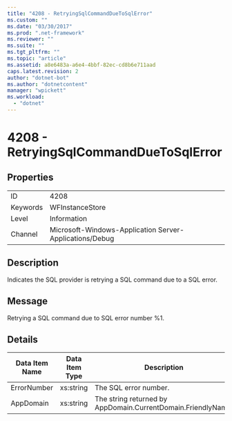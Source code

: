 ```yaml
---
title: "4208 - RetryingSqlCommandDueToSqlError"
ms.custom: ""
ms.date: "03/30/2017"
ms.prod: ".net-framework"
ms.reviewer: ""
ms.suite: ""
ms.tgt_pltfrm: ""
ms.topic: "article"
ms.assetid: a8e6483a-a6e4-4bbf-82ec-cd8b6e711aad
caps.latest.revision: 2
author: "dotnet-bot"
ms.author: "dotnetcontent"
manager: "wpickett"
ms.workload: 
  - "dotnet"
---
```

# 4208 - RetryingSqlCommandDueToSqlError
## Properties  
  
|||  
|-|-|  
|ID|4208|  
|Keywords|WFInstanceStore|  
|Level|Information|  
|Channel|Microsoft-Windows-Application Server-Applications/Debug|  
  
## Description  
 Indicates the SQL provider is retrying a SQL command due to a SQL error.  
  
## Message  
 Retrying a SQL command due to SQL error number %1.  
  
## Details  
  
|Data Item Name|Data Item Type|Description|  
|--------------------|--------------------|-----------------|  
|ErrorNumber|xs:string|The SQL error number.|  
|AppDomain|xs:string|The string returned by AppDomain.CurrentDomain.FriendlyName.|

